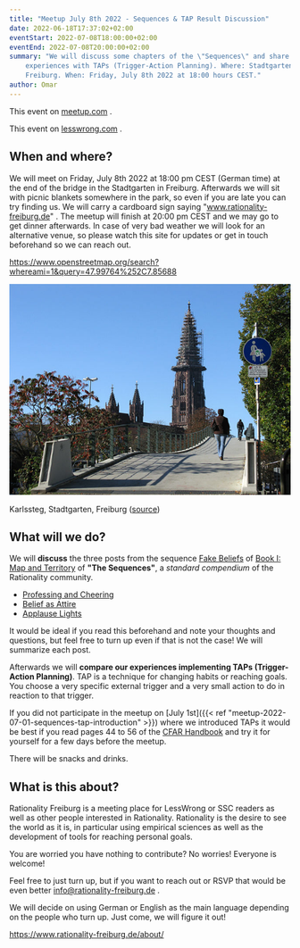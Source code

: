 ```yaml
---
title: "Meetup July 8th 2022 - Sequences & TAP Result Discussion"
date: 2022-06-18T17:37:02+02:00
eventStart: 2022-07-08T18:00:00+02:00
eventEnd: 2022-07-08T20:00:00+02:00
summary: "We will discuss some chapters of the \"Sequences\" and share our
    experiences with TAPs (Trigger-Action Planning). Where: Stadtgarten,
    Freiburg. When: Friday, July 8th 2022 at 18:00 hours CEST."
author: Omar
---
```


This event on
[meetup.com](https://www.meetup.com/de-DE/rationality-freiburg/events/286652963/) .

This event on
[lesswrong.com](https://www.lesswrong.com/events/jDTcu8JovTSBathpS/freiburg-sequences-and-tap-result-discussion) .

## When and where?

We will meet on Friday, July 8th 2022 at 18:00 pm CEST (German time) at the
end of the bridge in the Stadtgarten in Freiburg. Afterwards we will sit with
picnic blankets somewhere in the park, so even if you are late you can try
finding us. We will carry a cardboard sign saying "www.rationality-freiburg.de"
. The meetup will finish at 20:00 pm CEST and we may go to get dinner
afterwards. In case of very bad weather we will look for an alternative venue,
so please watch this site for updates or get in touch beforehand so we can
reach out.

https://www.openstreetmap.org/search?whereami=1&query=47.99764%252C7.85688

![Karlssteg, Stadtgarten, Freiburg](karlssteg.jpg 'Karlssteg, Stadtgarten, Freiburg')

Karlssteg, Stadtgarten, Freiburg
([source](https://commons.wikimedia.org/wiki/Category:Karlssteg?uselang=de#/media/File:Karlssteg1.jpg))

## What will we do?

We will **discuss** the three posts from the sequence [Fake
Beliefs](https://www.readthesequences.com/Fake-Beliefs-Sequence) of [Book I:
Map and Territory](https://www.readthesequences.com/Book-I-Map-And-Territory)
of **"The Sequences"**, a _standard compendium_ of the Rationality community.

* [Professing and Cheering](https://www.readthesequences.com/Professing-And-Cheering)
* [Belief as Attire](https://www.readthesequences.com/Belief-As-Attire)
* [Applause Lights](https://www.readthesequences.com/Applause-Lights)

It would be ideal if you read this beforehand and note your thoughts and
questions, but feel free to turn up even if that is not the case! We will
summarize each post.

Afterwards we will **compare our experiences implementing TAPs (Trigger-Action
Planning)**.
TAP is a technique for changing habits or reaching goals. You choose a very
specific external trigger and a very small action to do in reaction to that
trigger.

If you did not participate in the meetup on [July 1st]({{< ref
"meetup-2022-07-01-sequences-tap-introduction" >}}) where we introduced TAPs it
would be best if you read pages 44 to 56 of the [CFAR
Handbook](https://www.rationality.org/files/CFAR_Handbook_2021-01.pdf) and try
it for yourself for a few days before the meetup.

There will be snacks and drinks.


## What is this about?

Rationality Freiburg is a meeting place for LessWrong or SSC readers as well as
other people interested in Rationality. Rationality is the desire to see the
world as it is, in particular using empirical sciences as well as the
development of tools for reaching personal goals.

You are worried you have nothing to contribute? No worries! Everyone is
welcome!

Feel free to just turn up, but if you want to reach out or RSVP that would be
even better info@rationality-freiburg.de .

We will decide on using German or English as the main language depending on the
people who turn up. Just come, we will figure it out!

https://www.rationality-freiburg.de/about/
